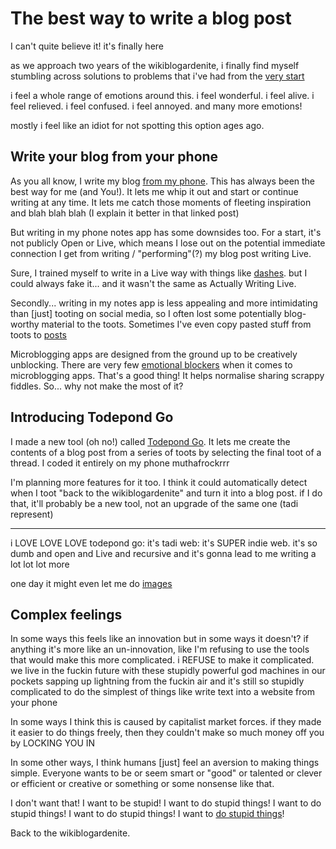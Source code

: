 # The best way to write a blog post

I can't quite believe it! it's finally here

as we approach two years of the wikiblogardenite, i finally find myself stumbling across solutions to problems that i've had from the [very start](https://www.todepond.com/wikiblogarden/my-wikiblogarden/hosting/journey/)

i feel a whole range of emotions around this. i feel wonderful. i feel alive. i feel relieved. i feel confused. i feel annoyed. and many more emotions!

mostly i feel like an idiot for not spotting this option ages ago.

## Write your blog from your phone

As you all know, I write my blog [from my phone](https://www.todepond.com/wikiblogarden/art/never-stop-writing/on-your-phone). This has always been the best way for me (and You!). It lets me whip it out and start or continue writing at any time. It lets me catch those moments of fleeting inspiration and blah blah blah (I explain it better in that linked post)

But writing in my phone notes app has some downsides too. For a start, it's not publicly Open or Live, which means I lose out on the potential immediate connection I get from writing / "performing"(?) my blog post writing Live.

Sure, I trained myself to write in a Live way with things like [dashes](https://www.todepond.com/wikiblogarden/scrappy-fiddles/sharing/normalising/handwriting). but I could always fake it... and it wasn't the same as Actually Writing Live.

Secondly... writing in my notes app is less appealing and more intimidating than [just] tooting on social media, so I often lost some potentially blog-worthy material to the toots. Sometimes I've even copy pasted stuff from toots to [posts](https://www.todepond.com/sky/liveness)

Microblogging apps are designed from the ground up to be creatively unblocking. There are very few [emotional blockers](https://www.todepond.com/report/arroost/) when it comes to microblogging apps. That's a good thing! It helps normalise sharing scrappy fiddles. So... why not make the most of it?

## Introducing Todepond Go

I made a new tool (oh no!) called [Todepond Go](https://todepond.com/go). It lets me create the contents of a blog post from a series of toots by selecting the final toot of a thread. I coded it entirely on my phone muthafrockrrr

I'm planning more features for it too. I think it could automatically detect when I toot "back to the wikiblogardenite" and turn it into a blog post. if I do that, it'll probably be a new tool, not an upgrade of the same one (tadi represent)

---

i LOVE LOVE LOVE todepond go: it's tadi web: it's SUPER indie web. it's so dumb and open and Live and recursive and it's gonna lead to me writing a lot lot lot more

one day it might even let me do [images](https://www.todepond.com/wikiblogarden/my-wikiblogarden/pictures/serious/)

## Complex feelings

In some ways this feels like an innovation but in some ways it doesn't? if anything it's more like an un-innovation, like I'm refusing to use the tools that would make this more complicated. i REFUSE to make it complicated. we live in the fuckin future with these stupidly powerful god machines in our pockets sapping up lightning from the fuckin air and it's still so stupidly complicated to do the simplest of things like write text into a website from your phone

In some ways I think this is caused by capitalist market forces. if they made it easier to do things freely, then they couldn't make so much money off you by LOCKING YOU IN

In some other ways, I think humans [just] feel an aversion to making things simple. Everyone wants to be or seem smart or "good" or talented or clever or efficient or creative or something or some nonsense like that.

I don't want that! I want to be stupid! I want to do stupid things! I want to do stupid things! I want to do stupid things! I want to [do stupid things](https://www.todepond.com/sky/do-stupid-things)!

Back to the wikiblogardenite.
